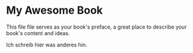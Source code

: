 My Awesome Book
=======

This file file serves as your book's preface, a great place to describe your book's content and ideas.

Ich schreib hier was anderes hin.
